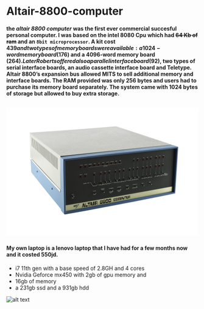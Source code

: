 # Altair-8800-computer

#### the *altair 8800 computer* was the first ever commercial succesful personal computer. I was based on the intel 8080 Cpu which had ~~64 Kb of ram~~ and an `8bit microprocessor`. A kit cost $439 and two types of memory boards were available: a 1024-word memory board ($176) and a 4096-word memory board ($264). Later Roberts offered also a parallel interface board ($92), two types of serial interface boards, an audio cassette interface board and Teletype. Altair 8800’s expansion bus allowed MITS to sell additional memory and interface boards. The RAM provided was only 256 bytes and users had to purchase its memory board separately. The system came with 1024 bytes of storage but allowed to buy extra storage.

![alt text](deliveryService.jpg)
---


#### My own laptop is a lenovo laptop that I have had for a few months now and it costed 550jd.
* i7 11th gen with a base speed of 2.8GH and 4 cores
* Nvidia Geforce mx450 with 2gb of gpu memory and 
* 16gb of memory
* a 231gb ssd and a 931gb hdd

![alt text]()
